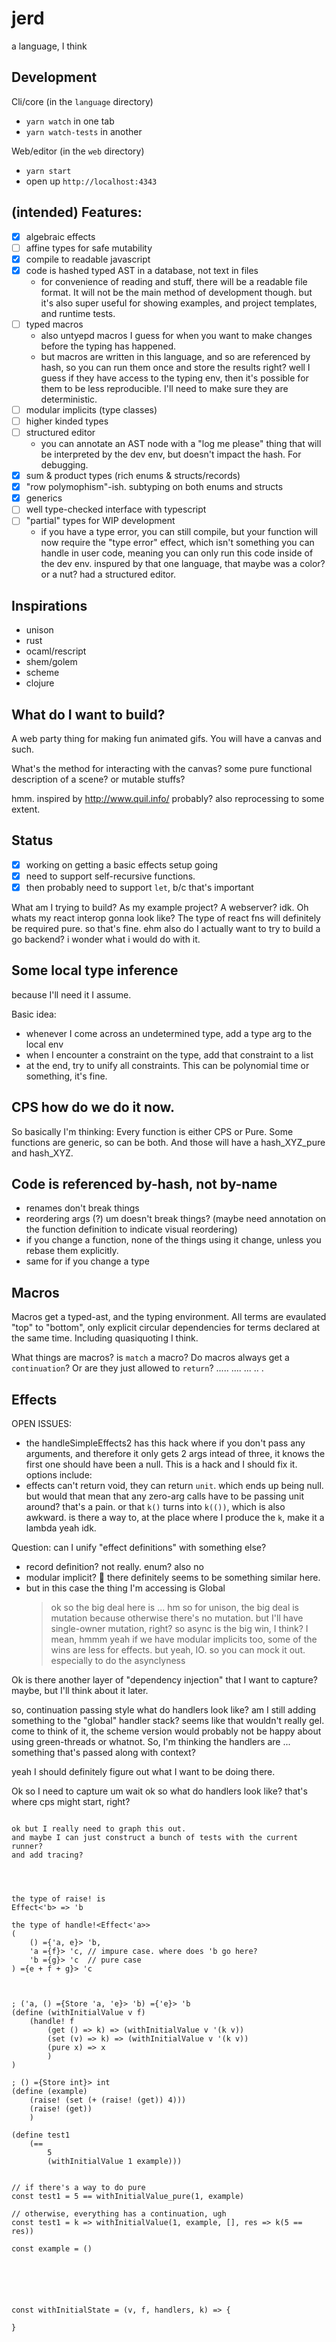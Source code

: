 # jerd

a language, I think

## Development

Cli/core (in the `language` directory)
- `yarn watch` in one tab
- `yarn watch-tests` in another

Web/editor (in the `web` directory)
- `yarn start`
- open up `http://localhost:4343`


## (intended) Features:

- [x] algebraic effects
- [ ] affine types for safe mutability
- [x] compile to readable javascript
- [x] code is hashed typed AST in a database, not text in files
    - for convenience of reading and stuff, there will be a readable
      file format. It will not be the main method of development though.
      but it's also super useful for showing examples, and project templates,
      and runtime tests.
- [ ] typed macros
    - also untyepd macros I guess for when you want to make changes before the typing has happened.
    - but macros are written in this language, and so are referenced by hash, so you can run them once and store the results right? well I guess if they have access to the typing env, then it's possible for them to be less reproducible. I'll need to make sure they are deterministic.
- [ ] modular implicits (type classes)
- [ ] higher kinded types
- [ ] structured editor
    - you can annotate an AST node with a "log me please" thing that will be interpreted by the dev env, but doesn't impact the hash. For debugging.
- [x] sum & product types (rich enums & structs/records)
- [x] "row polymophism"-ish. subtyping on both enums and structs
- [x] generics
- [ ] well type-checked interface with typescript
- [ ] "partial" types for WIP development
    - if you have a type error, you can still compile, but your function
      will now require the "type error" effect, which isn't something you can
      handle in user code, meaning you can only run this code inside of the
      dev env.
      inspured by that one language, that maybe was a color? or a nut?
      had a structured editor.



## Inspirations

- unison
- rust
- ocaml/rescript
- shem/golem
- scheme
- clojure

## What do I want to build?

A web party thing for making fun animated gifs.
You will have a canvas
and such.

What's the method for interacting with the canvas?
some pure functional description of a scene?
or mutable stuffs?

hmm.
inspired by http://www.quil.info/ probably?
also reprocessing to some extent.


## Status

- [x] working on getting a basic effects setup going
- [x] need to support self-recursive functions.
- [x] then probably need to support `let`, b/c that's important

What am I trying to build?
As my example project?
A webserver? idk.
Oh whats my react interop gonna look like?
The type of react fns will definitely be required pure. so that's fine.
ehm
also do I actually want to try to build a go backend?
i wonder what i would do with it.


## Some local type inference

because I'll need it I assume.

Basic idea:
- whenever I come across an undetermined type, add a type arg to the local env
- when I encounter a constraint on the type, add that constraint to a list
- at the end, try to unify all constraints. This can be polynomial time or something, it's fine.


## CPS how do we do it now.

So basically I'm thinking: Every function is either CPS or Pure.
Some functions are generic, so can be both. And those will have a hash_XYZ_pure and hash_XYZ.

## Code is referenced by-hash, not by-name

- renames don't break things
- reordering args (?) um doesn't break things? (maybe need annotation on the function definition to indicate visual reordering)
- if you change a function, none of the things using it change, unless you rebase them explicitly.
- same for if you change a type

## Macros

Macros get a typed-ast, and the typing environment.
All terms are evaulated "top" to "bottom", only explicit circular dependencies for terms declared at the same time.
Including quasiquoting I think.

What things are macros? is `match` a macro?
Do macros always get a `continuation`? Or are they just allowed to `return`? .....
....
...
..
.



## Effects

OPEN ISSUES:
- the handleSimpleEffects2 has this hack where if you don't pass any arguments, and therefore it only gets 2 args intead of three, it knows the first one should have been a null. This is a hack and I should fix it.
options include:
- effects can't return void, they can return `unit`. which ends up being null.
  but would that mean that any zero-arg calls have to be passing unit around?
  that's a pain.
  or that `k()` turns into `k(())`, which is also awkward.
  is there a way to, at the place where I produce the `k`, make it a lambda
  yeah idk.



Question: can I unify "effect definitions" with something else?
- record definition? not really. enum? also no
- modular implicit? 🤔 there definitely seems to be something similar here.
- but in this case the thing I'm accessing is Global
  > ok so the big deal here is ... hm so for unison, the big deal is mutation
  > because otherwise there's no mutation.
  > but I'll have single-owner mutation, right?
  > so async is the big win, I think?
  > I mean, hmmm
  > yeah if we have modular implicits too, some of the wins are less for effects.
  > but yeah, IO. so you can mock it out. especially to do the asynclyness

Ok is there another layer of "dependency injection" that I want to capture?
maybe, but I'll think about it later.





so, continuation passing style
what do handlers look like?
am I still adding something to the "global" handler stack?
seems like that wouldn't really gel.
come to think of it, the scheme version would probably
not be happy about using green-threads or whatnot.
So, I'm thinking the handlers are ... something that's passed along with context?

yeah I should definitely figure out what I want to be doing there.



Ok so I need to capture
um
wait ok so what do handlers look like? that's where cps might start, right?

```

ok but I really need to graph this out.
and maybe I can just construct a bunch of tests with the current runner?
and add tracing?




the type of raise! is
Effect<'b> => 'b

the type of handle!<Effect<'a>>
(
    () ={'a, e}> 'b,
    'a ={f}> 'c, // impure case. where does 'b go here?
    'b ={g}> 'c  // pure case
) ={e + f + g}> 'c



; ('a, () ={Store 'a, 'e}> 'b) ={'e}> 'b
(define (withInitialValue v f)
    (handle! f
        (get () => k) => (withInitialValue v '(k v))
        (set (v) => k) => (withInitialValue v '(k v))
        (pure x) => x
        )
)

; () ={Store int}> int
(define (example)
    (raise! (set (+ (raise! (get)) 4)))
    (raise! (get))
    )

(define test1 
    (==
        5
        (withInitialValue 1 example)))


// if there's a way to do pure
const test1 = 5 == withInitialValue_pure(1, example)

// otherwise, everything has a continuation, ugh
const test1 = k => withInitialValue(1, example, [], res => k(5 == res))

const example = ()






const withInitialState = (v, f, handlers, k) => {

}





















// This is the "impure" version; with higher handlers
const withInitialValue = (v, f, handlers, kont) => {
    // ermmm maybe this is hard?
    let res;
    f([{
        get: (k) => {

        },
        set: (v, k) => {

        }
    }, ...handlers], v => {
        kont(v)
    })
}

const addFive = (handlers, k) => {
    /* set(get + 5); 12 */
    // ummm I think we need a new k? hm yeah.
    // hm what happens to the old k?
    handlers.get((v, k) => handlers.set(v + 5, (_, k) => k(12)))
}









// This is the "pure" version; no higher handlers
const withInitialValue = (v, f) => {
    // ermmm maybe this is hard?
    let res;
    f([{
        get: (k) => {

        },
        set: (v, k) => {

        }
    }], v => {
        // this is the "pure" maybe?
    })
}


```



So, is it easier to think of transforming to call/cc and then to cps?
or just directly?

```
const maybeThrow = (v, k) => {
    if (v) {
        raiseAbility(someAbility, k)
    } else {
        // BUT if we know for sure that doSomethingElse has no effects,
        // then we can just do `const res = doSomethingElse(4)`
        doSomethingElse(4, res => k(res))
    }
}
```

Ok yeah that wasn't so bad.
but the global stack of abilities won't play nice with javascript's asyncness.
So I think we'll want a second parameter that's passed all along,
that is the "handler stack".

```
const maybeThrow = (v, handlerStack, k) => {
    if (v) {
        raiseAbility(handlerStack, someAbility, k)
    } else {
        doSomethingElse(4, handlerStack, res => k(res))
    }
}
```

Yeah I feel like that should work?

Ok so this means that we're going to need an IR that probably loses some type definition? but we want to do something source-mappy (a DFS traversal visit ID of the node in the TypedTree that we came from, probably).

Also the handler stack, each handler will be annotated with the effects
that it can handle. and it'll get skipped if it can't.
And if none can, then we get to skip right to the builtin implementation potentially.

----

yeah ok let's see if we can get effects working

<<<<>>>><<<<>>>>


## Javascript Runtime Representation

The goal is to enable easy interop with TS/Flow

- string - string
- int/float - number
- array - array
- list - linked-list via array tuples

enum Something {
    One(int, text),
    Two{name: string, age: int},
    Three,
}

```ts
type Something = 
    | {type: 'One', args: [int, text]}
    | {type: 'Two', name: string, age: int}
    | {type: 'Three'}
```

hrmmmmmm do I do hashes though intead of text names? hrmmmm how much do I care about
being rename-resiliant?

hrmmmm
interop vs ... trend setting or something
like, not having to refactor if you rename something is neat I guess
but is that such a huge issue?
I mean sure, internally changing names of arguments or whatever, sure.
that doesn't need to be externally observable.

but if we want interop, which I do,
then yeah. not sure about that one.

Because if I want to go whole-hog, then it doesn't make sense
to try to match a typescript type. just convert to & from at the border.

ok and then the record type is the same dealio.

ooooh ok so what if you could specify certain types as "ffi" types?
like "nomangle"?
And so they would have the normal names.
but then you wouldn't be able to rename stuff without a migration.
which is reasonable.

Ok so we have
- normal (structural) types
    - memory representation is an implementation detail. could be an array, or an object, or whatever.
    - names are not used in computing the hash, nor do they appear in generated code (other than as comments probably).
    - might do disc unions for typescript's checker's sake, but with `type: hash + idx` instead of a normal name.
- unique structural types
    - like normal ones, but with a few bytes of random hash to prevent conflicts I guess
- ffi (nomangle) types
    - layout done to mirror typescript/flow discriminated unions, names are used in hashing, and at runtime. so, super easy to get data in and out.

Beyond that, what does FFI look like?
How do I declare an external function?
- I mean probably with a type and a reference, right?
    - the default is for all js-sourced args to be validated, because untrustworthy. also for js functions to be wrapped in a try/catch(?). You can annotate with `@unchecked` to opt out and just rely on typescript's type checking.

// umm do I enforce npm versions? no that would cause so much sadness.
```
import createElement from "react" : <T>(string) => ReactElement
```

hm so I need a way to declare foreign types too. that is, foreign opaque types.

herm so when I say ffi, that does let messyness into the program. right? purity is lost.
which we don't love.
hmm.
the other option is to require that all ffi happen through effects.
which gets in the way of react.createElement, thats for sure.

hmmm we could have a `jsExn` effect that is an escape-continuation effect, that gets auto added to your functions if you're using javascript ffi.
well so the jsExn is one thing, and you could do a try/catch to "remove" it, which is nice.
but I feel like I still want a way to indicate that this function is "unsafe" in a general way.
and maybe an effect isn't quite the right way to do it.

but as long as I'm tracking stuff, might as well track a lack of safety, right?

hrmmm I wonder how escape-continuations would play with my cps stuff.
feels like it might be weird.

So:
- if we are in a CPS context, escape continuations can use the same mechanisms as other ones
- if we are not, they can use try/catch
- buut if I've like resumed a normal k, and then I throw, probably weird things happen?
  well I guess I would have re-set up the try/catch when I'm dealing with the new k, right? because you have to re-wrap in the handlers ....

Ok but like I definitely want to be able to write react components.
and it would just be that they're unsafe? branded? I can live with that.

ok, so jsffi is a special escape-effect that can't be handled.
operationally speaking, it's as easy as having all ffi functions have the jsffi effect on them.

```
ffi type ReactElement ; // ffi types are Unique as well. but they can have type variables
import createElement from "react" : <T>(string) ={jsffi, jsexn}> ReactElement
```

you can
`import createElement from ":global"`
if you want to probably

or `import "hello" as goodbyw from ":global" : <T>(string) ={jsffi, jsexn}> string`

and if you're importing something from `go`, then it would have the `{goffi}` effect on it.
same with scheme.

Does that make sense? what we don't want to allow things to be switched out?
Of course, if things are implemented via a modular implicit ....
hmm ....
maybe just `{ffi}` is what it should be called.
or maybe ffi unifies the different runtimes?
